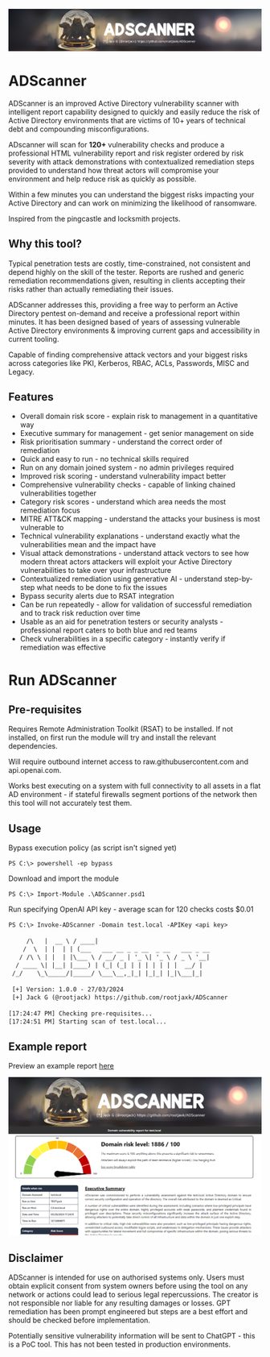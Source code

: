 ![Banner](https://raw.githubusercontent.com/rootjaxk/ADScanner/main/Private/Report/Images/kerberos-text2.png)  
# ADScanner
ADScanner is an improved Active Directory vulnerability scanner with intelligent report capability designed to quickly and easily reduce the risk of Active Directory environments that are victims of 10+ years of technical debt and compounding misconfigurations. 

ADscanner will scan for **120+** vulnerability checks and produce a professional HTML vulnerability report and risk register ordered by risk severity with attack demonstrations with contextualized remediation steps provided to understand how threat actors will compromise your environment and help reduce risk as quickly as possible.

Within a few minutes you can understand the biggest risks impacting your Active Directory and can work on minimizing the likelihood of ransomware. 

Inspired from the pingcastle and locksmith projects.

## Why this tool?
Typical penetration tests are costly, time-constrained, not consistent and depend highly on the skill of the tester. Reports are rushed and generic remediation recommendations given, resulting in clients accepting their risks rather than actually remediating their issues. 

ADScanner addresses this, providing a free way to perform an Active Directory pentest on-demand and receive a professional report within minutes. It has been designed based of years of assessing vulnerable Active Directory environments & improving current gaps and accessibility in current tooling.

Capable of finding comprehensive attack vectors and your biggest risks across categories like PKI, Kerberos, RBAC, ACLs, Passwords, MISC and Legacy. 


## Features
 - Overall domain risk score - explain risk to management in a quantitative way
 - Executive summary for management - get senior management on side 
 - Risk prioritisation summary - understand the correct order of remediation
 - Quick and easy to run - no technical skills required
 - Run on any domain joined system - no admin privileges required
 - Improved risk scoring - understand vulnerability impact better
 - Comprehensive vulnerability checks - capable of linking chained vulnerabilities together
 - Category risk scores - understand which area needs the most remediation focus
 - MITRE ATT&CK mapping - understand the attacks your business is most vulnerable to
 - Technical vulnerability explanations - understand exactly what the vulnerabilities mean and the impact have
 - Visual attack demonstrations - understand attack vectors to see how modern threat actors attackers will exploit your Active Directory vulnerabilities to take over your infrastructure
 - Contextualized remediation using generative AI - understand step-by-step what needs to be done to fix the issues
 - Bypass security alerts due to RSAT integration
 - Can be run repeatedly - allow for validation of successful remediation and to track risk reduction over time
 - Usable as an aid for penetration testers or security analysts - professional report caters to both blue and red teams
 - Check vulnerabilities in a specific category  - instantly verify if remediation was effective



# Run ADScanner
## Pre-requisites
Requires Remote Administration Toolkit (RSAT) to be installed. If not installed, on first run the module will try and install the relevant dependencies. 

Will require outbound internet access to raw.githubusercontent.com and api.openai.com.

Works best executing on a system with full connectivity to all assets in a flat AD environment - if stateful firewalls segment portions of the network then this tool will not accurately test them. 

## Usage
Bypass execution policy (as script isn't signed yet)
```
PS C:\> powershell -ep bypass
```

Download and import the module
```
PS C:\> Import-Module .\ADScanner.psd1
```

Run specifying OpenAI API key - average scan for 120 checks costs $0.01
```
PS C:\> Invoke-ADScanner -Domain test.local -APIKey <api key>

     /\   |  __ \ / ____|
    /  \  | |  | | (___   ___ __ _ _ __  _ __   ___ _ __
   / /\ \ | |  | |\___ \ / __/ _ | '_ \| '_ \ / _ \ '__|
  / ____ \| |__| |____) | (_| (_| | | | | | | |  __/ |
 /_/    \_\_____/|_____/ \___\__,_|_| |_|_| |_|\___|_|

 [+] Version: 1.0.0 - 27/03/2024
 [+] Jack G (@rootjack) https://github.com/rootjaxk/ADScanner

[17:24:47 PM] Checking pre-requisites...
[17:24:51 PM] Starting scan of test.local...
```

## Example report 
Preview an example report [here](https://asdasd)

![Report preview](https://raw.githubusercontent.com/rootjaxk/ADScanner/main/Private/Report/Images/report-preview.png)  

## Disclaimer
ADScanner is intended for use on authorised systems only. Users must obtain explicit consent from system owners before using the tool on any network or actions could lead to serious legal repercussions. The creator is not responsible nor liable for any resulting damages or losses. GPT remediation has been prompt engineered but steps are a best effort and should be checked before implementation.

Potentially sensitive vulnerability information will be sent to ChatGPT - this is a PoC tool. This has not been tested in production environments.